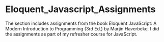 # Eloquent_Javascript_Assignments

The section includes assignments from the book Eloquent JavaScript: A Modern Introduction to Programming (3rd Ed.) by Marjin Haverbeke. I did the assignments as part of my refresher course for JavaScript.
